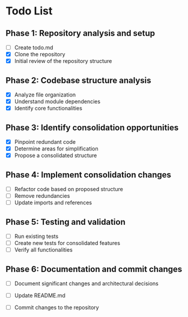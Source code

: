 # Todo List

## Phase 1: Repository analysis and setup
- [ ] Create todo.md
- [x] Clone the repository
- [x] Initial review of the repository structure

## Phase 2: Codebase structure analysis
- [x] Analyze file organization
- [x] Understand module dependencies
- [x] Identify core functionalities

## Phase 3: Identify consolidation opportunities
- [x] Pinpoint redundant code
- [x] Determine areas for simplification
- [x] Propose a consolidated structure

## Phase 4: Implement consolidation changes
- [ ] Refactor code based on proposed structure
- [ ] Remove redundancies
- [ ] Update imports and references

## Phase 5: Testing and validation
- [ ] Run existing tests
- [ ] Create new tests for consolidated features
- [ ] Verify all functionalities

## Phase 6: Documentation and commit changes
- [ ] Document significant changes and architectural decisions
- [ ] Update README.md
- [ ] Commit changes to the repository


